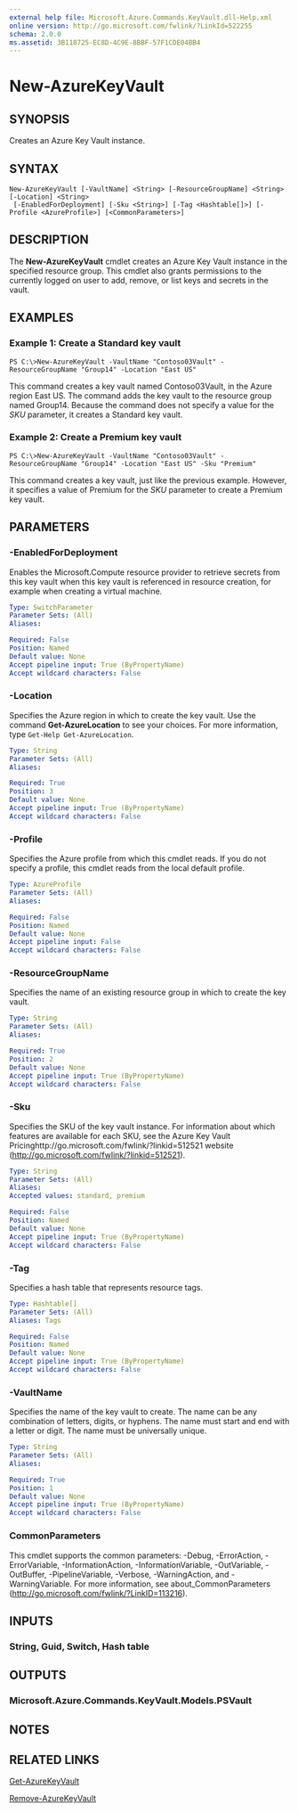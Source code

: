 ```yaml
---
external help file: Microsoft.Azure.Commands.KeyVault.dll-Help.xml
online version: http://go.microsoft.com/fwlink/?LinkId=522255
schema: 2.0.0
ms.assetid: 3B118725-EC8D-4C9E-8BBF-57F1CDE04BB4
---
```


# New-AzureKeyVault

## SYNOPSIS
Creates an Azure Key Vault instance.

## SYNTAX

```
New-AzureKeyVault [-VaultName] <String> [-ResourceGroupName] <String> [-Location] <String>
 [-EnabledForDeployment] [-Sku <String>] [-Tag <Hashtable[]>] [-Profile <AzureProfile>] [<CommonParameters>]
```

## DESCRIPTION
The **New-AzureKeyVault** cmdlet creates an Azure Key Vault instance in the specified resource group.
This cmdlet also grants permissions to the currently logged on user to add, remove, or list keys and secrets in the vault.

## EXAMPLES

### Example 1: Create a Standard key vault
```
PS C:\>New-AzureKeyVault -VaultName "Contoso03Vault" -ResourceGroupName "Group14" -Location "East US"
```

This command creates a key vault named Contoso03Vault, in the Azure region East US.
The command adds the key vault to the resource group named Group14.
Because the command does not specify a value for the *SKU* parameter, it creates a Standard key vault.

### Example 2: Create a Premium key vault
```
PS C:\>New-AzureKeyVault -VaultName "Contoso03Vault" -ResourceGroupName "Group14" -Location "East US" -Sku "Premium"
```

This command creates a key vault, just like the previous example.
However, it specifies a value of Premium for the *SKU* parameter to create a Premium key vault.

## PARAMETERS

### -EnabledForDeployment
Enables the Microsoft.Compute resource provider to retrieve secrets from this key vault when this key vault is referenced in resource creation, for example when creating a virtual machine.

```yaml
Type: SwitchParameter
Parameter Sets: (All)
Aliases: 

Required: False
Position: Named
Default value: None
Accept pipeline input: True (ByPropertyName)
Accept wildcard characters: False
```

### -Location
Specifies the Azure region in which to create the key vault.
Use the command **Get-AzureLocation** to see your choices.
For more information, type `Get-Help Get-AzureLocation`.

```yaml
Type: String
Parameter Sets: (All)
Aliases: 

Required: True
Position: 3
Default value: None
Accept pipeline input: True (ByPropertyName)
Accept wildcard characters: False
```

### -Profile
Specifies the Azure profile from which this cmdlet reads.
If you do not specify a profile, this cmdlet reads from the local default profile.

```yaml
Type: AzureProfile
Parameter Sets: (All)
Aliases: 

Required: False
Position: Named
Default value: None
Accept pipeline input: False
Accept wildcard characters: False
```

### -ResourceGroupName
Specifies the name of an existing resource group in which to create the key vault.

```yaml
Type: String
Parameter Sets: (All)
Aliases: 

Required: True
Position: 2
Default value: None
Accept pipeline input: True (ByPropertyName)
Accept wildcard characters: False
```

### -Sku
Specifies the SKU of the key vault instance.
For information about which features are available for each SKU, see the Azure Key Vault Pricinghttp://go.microsoft.com/fwlink/?linkid=512521 website (http://go.microsoft.com/fwlink/?linkid=512521).

```yaml
Type: String
Parameter Sets: (All)
Aliases: 
Accepted values: standard, premium

Required: False
Position: Named
Default value: None
Accept pipeline input: True (ByPropertyName)
Accept wildcard characters: False
```

### -Tag
Specifies a hash table that represents resource tags.

```yaml
Type: Hashtable[]
Parameter Sets: (All)
Aliases: Tags

Required: False
Position: Named
Default value: None
Accept pipeline input: True (ByPropertyName)
Accept wildcard characters: False
```

### -VaultName
Specifies the name of the key vault to create.
The name can be any combination of letters, digits, or hyphens.
The name must start and end with a letter or digit.
The name must be universally unique.

```yaml
Type: String
Parameter Sets: (All)
Aliases: 

Required: True
Position: 1
Default value: None
Accept pipeline input: True (ByPropertyName)
Accept wildcard characters: False
```

### CommonParameters
This cmdlet supports the common parameters: -Debug, -ErrorAction, -ErrorVariable, -InformationAction, -InformationVariable, -OutVariable, -OutBuffer, -PipelineVariable, -Verbose, -WarningAction, and -WarningVariable. For more information, see about_CommonParameters (http://go.microsoft.com/fwlink/?LinkID=113216).

## INPUTS

### String, Guid, Switch, Hash table

## OUTPUTS

### Microsoft.Azure.Commands.KeyVault.Models.PSVault

## NOTES

## RELATED LINKS

[Get-AzureKeyVault](.\Get-AzureKeyVault.md)

[Remove-AzureKeyVault](.\Remove-AzureKeyVault.md)


